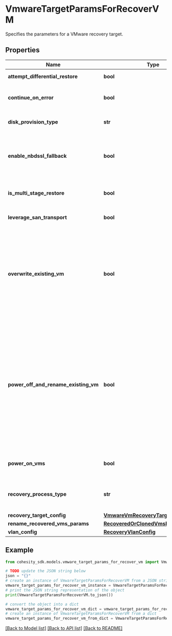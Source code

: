 # VmwareTargetParamsForRecoverVM

Specifies the parameters for a VMware recovery target.

## Properties

Name | Type | Description | Notes
------------ | ------------- | ------------- | -------------
**attempt_differential_restore** | **bool** | Specifies whether to attempt differential restore. | [optional] 
**continue_on_error** | **bool** | Specifies whether to continue recovering other vms if one of vms failed to recover. Default value is false. | [optional] 
**disk_provision_type** | **str** | Specifies the Virtual Disk Provisioning Policies for Vmware VM | [optional] 
**enable_nbdssl_fallback** | **bool** | If this field is set to true and SAN transport recovery fails, then recovery will fallback to use NBDSSL transport. This field only applies if &#39;leverageSanTransport&#39; is set to true. | [optional] 
**is_multi_stage_restore** | **bool** | Specifies whether this is a multistage restore which is used for migration/hot-standby purpose. | [optional] 
**leverage_san_transport** | **bool** | Specifies whether to enable SAN transport for copy recovery or not | [optional] 
**overwrite_existing_vm** | **bool** | Specifies whether to overwrite the VM at the target location. This is a data destructive operation and if this is selected, the original VM may no longer be accessible. This option is only applicable if renameRecoveredVmParams is null and powerOffAndRenameExistingVm is false. This option is not supported for vApp or vApp template recoveries. Default value is false. | [optional] 
**power_off_and_rename_existing_vm** | **bool** | Specifies whether to power off and mark the VM at the target location as deprecated. As an example, &lt;vm_name&gt; will be renamed to deprecated::&lt;vm_name&gt;, and a new VM with the name &lt;vm_name&gt; in place of the now deprecated VM. Both deprecated::&lt;vm_name&gt; and &lt;vm_name&gt; will exist on the primary, but the corresponding protection job will only backup &lt;vm_name&gt; on its next run. Only applicable if renameRecoveredVmParams is null and overwriteExistingVm is false. This option is not supported for vApp or vApp template recoveries. Default value is false. | [optional] 
**power_on_vms** | **bool** | Specifies whether to power on vms after recovery. If not specified, or false, recovered vms will be in powered off state. | [optional] 
**recovery_process_type** | **str** | Specifies type of Recovery Process to be used. InstantRecovery/CopyRecovery etc... Default value is InstantRecovery. | [optional] 
**recovery_target_config** | [**VmwareVmRecoveryTargetConfig**](VmwareVmRecoveryTargetConfig.md) |  | [optional] 
**rename_recovered_vms_params** | [**RecoveredOrClonedVmsRenameConfig**](RecoveredOrClonedVmsRenameConfig.md) |  | [optional] 
**vlan_config** | [**RecoveryVlanConfig**](RecoveryVlanConfig.md) |  | [optional] 

## Example

```python
from cohesity_sdk.models.vmware_target_params_for_recover_vm import VmwareTargetParamsForRecoverVM

# TODO update the JSON string below
json = "{}"
# create an instance of VmwareTargetParamsForRecoverVM from a JSON string
vmware_target_params_for_recover_vm_instance = VmwareTargetParamsForRecoverVM.from_json(json)
# print the JSON string representation of the object
print(VmwareTargetParamsForRecoverVM.to_json())

# convert the object into a dict
vmware_target_params_for_recover_vm_dict = vmware_target_params_for_recover_vm_instance.to_dict()
# create an instance of VmwareTargetParamsForRecoverVM from a dict
vmware_target_params_for_recover_vm_from_dict = VmwareTargetParamsForRecoverVM.from_dict(vmware_target_params_for_recover_vm_dict)
```
[[Back to Model list]](../README.md#documentation-for-models) [[Back to API list]](../README.md#documentation-for-api-endpoints) [[Back to README]](../README.md)


